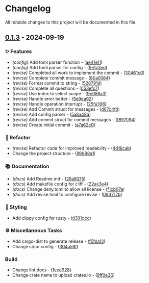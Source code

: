 # Changelog

All notable changes to this project will be documented in this file.

## [0.1.3](https://github.com/vainjoker/revise/compare/v0.1.1..v0.1.3) - 2024-09-19

### ✨ Features

- *(config)* Add toml parser function - ([ae41e11](https://github.com/vainjoker/revise/commit/ae41e11f2d93399fb9f509b3680be84789e622e2))
- *(config)* Add toml parser for config - ([9e1c3ed](https://github.com/vainjoker/revise/commit/9e1c3ed4703965b8e853c353193a2d7028d6e02f))
- *(revise)* Completed all work to implement the commit - ([30461c0](https://github.com/vainjoker/revise/commit/30461c0323c20f6a73d72cc3e2e730a6c5d43d54))
- *(revise)* Complete commit message - ([80a0084](https://github.com/vainjoker/revise/commit/80a0084db369cf235124175be39d1323d1bfe04a))
- *(revise)* Format commit to string - ([528791d](https://github.com/vainjoker/revise/commit/528791d53249a38d8bf6cb66c619d0c16c637cf8))
- *(revise)* Complete all questions - ([053efc7](https://github.com/vainjoker/revise/commit/053efc78f546a28045314b5d21626cfad0f3e551))
- *(revise)* Use index to select scope - ([9e086a3](https://github.com/vainjoker/revise/commit/9e086a39f94db42ad8992a97ec9a317ba047a259))
- *(revise)* Handle error better - ([5e9ea92](https://github.com/vainjoker/revise/commit/5e9ea92841df65d57d99e10c20a90be1c7011b65))
- *(revise)* Handle operation interrupt - ([25fa396](https://github.com/vainjoker/revise/commit/25fa396eb44f3da06c266ea6b36de08006ca96ce))
- *(revise)* Add Commit struct for messages - ([d67c4fd](https://github.com/vainjoker/revise/commit/d67c4fdfd57055c01ab3df34b5d2f348d6e407ba))
- *(revise)* Add config parser - ([5a8a48a](https://github.com/vainjoker/revise/commit/5a8a48a622f03e9b7be9b488f7afcf318231a236))
- *(revise)* Add commit struct for commit messages - ([f897094](https://github.com/vainjoker/revise/commit/f8970941cf9dd774b0b6e0286bee1111f0595995))
- *(revise)* Create initial commit - ([a7a62c0](https://github.com/vainjoker/revise/commit/a7a62c06abba08c8ca5a2cdcc564a08dcd3e72cd))

### 🚜 Refactor

- *(revise)* Refactor code for improved readability - ([4d19cab](https://github.com/vainjoker/revise/commit/4d19cab8b06c9d891b72ae1cf92c46034d274b30))
- Change the project structure - ([89998a1](https://github.com/vainjoker/revise/commit/89998a1041414e25b0d576adacd1370ef6e144aa))

### 📚 Documentation

- *(docs)* Add Readme.md - ([29a9075](https://github.com/vainjoker/revise/commit/29a90750d842591bd35214fca25d68fa3e4ae035))
- *(docs)* Add makefile config for cliff - ([22ae3e4](https://github.com/vainjoker/revise/commit/22ae3e407425070cc050f668a9490821c41b28d3))
- *(docs)* Change deny.toml to allow all license - ([f1cb07e](https://github.com/vainjoker/revise/commit/f1cb07ecd55ac2a10678e95c5218742425f81838))
- *(docs)* Add revise.toml to configure revise - ([083717b](https://github.com/vainjoker/revise/commit/083717bb3169a6e0684bbe719dbba5989bebd669))

### 🎨 Styling

- Add clippy config for rusty - ([d301dcc](https://github.com/vainjoker/revise/commit/d301dcc400687716e72e714fa1ba7cbfe230bd66))

### ⚙️  Miscellaneous Tasks

- Add cargo-dist to generate release - ([f5fda12](https://github.com/vainjoker/revise/commit/f5fda12998ccd8d9e6eed5f23426596ef102390e))
- Change ci/cd config - ([304a59f](https://github.com/vainjoker/revise/commit/304a59f86e43c0e22fd7fc88c4c423e01373f48f))

### Build

- Change lint docs - ([1eea928](https://github.com/vainjoker/revise/commit/1eea92808bc60efee5c5ff314d0fd55ff770101d))
- Change crate name to upload crates.io - ([9ff0e36](https://github.com/vainjoker/revise/commit/9ff0e360555406041e84b6d4f473f0075bf85ff9))

<!-- generated by git-cliff -->
